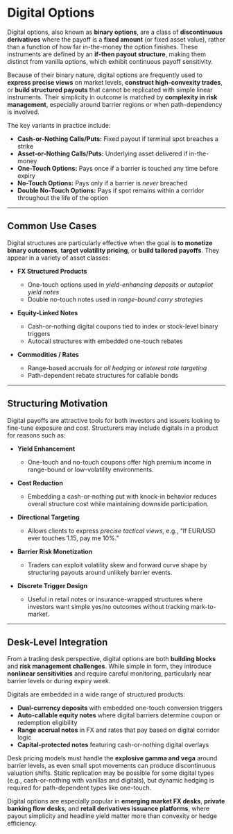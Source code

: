 # Digital Options

Digital options, also known as **binary options**, are a class of **discontinuous derivatives** where the payoff is a **fixed amount** (or fixed asset value), rather than a function of how far in-the-money the option finishes. These instruments are defined by an **if-then payout structure**, making them distinct from vanilla options, which exhibit continuous payoff sensitivity.

Because of their binary nature, digital options are frequently used to **express precise views** on market levels, **construct high-convexity trades**, or **build structured payouts** that cannot be replicated with simple linear instruments. Their simplicity in outcome is matched by **complexity in risk management**, especially around barrier regions or when path-dependency is involved.

The key variants in practice include:
- **Cash-or-Nothing Calls/Puts:** Fixed payout if terminal spot breaches a strike
- **Asset-or-Nothing Calls/Puts:** Underlying asset delivered if in-the-money
- **One-Touch Options:** Pays once if a barrier is touched any time before expiry
- **No-Touch Options:** Pays only if a barrier is *never* breached
- **Double No-Touch Options:** Pays if spot remains within a corridor throughout the life of the option

---

## Common Use Cases

Digital structures are particularly effective when the goal is **to monetize binary outcomes**, **target volatility pricing**, or **build tailored payoffs**. They appear in a variety of asset classes:

- **FX Structured Products**  
  - One-touch options used in *yield-enhancing deposits* or *autopilot yield notes*  
  - Double no-touch notes used in *range-bound carry strategies*

- **Equity-Linked Notes**  
  - Cash-or-nothing digital coupons tied to index or stock-level binary triggers  
  - Autocall structures with embedded one-touch rebates

- **Commodities / Rates**  
  - Range-based accruals for *oil hedging* or *interest rate targeting*  
  - Path-dependent rebate structures for callable bonds

---

## Structuring Motivation

Digital payoffs are attractive tools for both investors and issuers looking to fine-tune exposure and cost. Structurers may include digitals in a product for reasons such as:

- **Yield Enhancement**  
  - One-touch and no-touch coupons offer high premium income in range-bound or low-volatility environments.

- **Cost Reduction**  
  - Embedding a cash-or-nothing put with knock-in behavior reduces overall structure cost while maintaining downside participation.

- **Directional Targeting**  
  - Allows clients to express *precise tactical views*, e.g., “If EUR/USD ever touches 1.15, pay me 10%.”

- **Barrier Risk Monetization**  
  - Traders can exploit volatility skew and forward curve shape by structuring payouts around unlikely barrier events.

- **Discrete Trigger Design**  
  - Useful in retail notes or insurance-wrapped structures where investors want simple yes/no outcomes without tracking mark-to-market.

---

## Desk-Level Integration

From a trading desk perspective, digital options are both **building blocks** and **risk management challenges**. While simple in form, they introduce **nonlinear sensitivities** and require careful monitoring, particularly near barrier levels or during expiry week.

Digitals are embedded in a wide range of structured products:

- **Dual-currency deposits** with embedded one-touch conversion triggers  
- **Auto-callable equity notes** where digital barriers determine coupon or redemption eligibility  
- **Range accrual notes** in FX and rates that pay based on digital corridor logic  
- **Capital-protected notes** featuring cash-or-nothing digital overlays

Desk pricing models must handle the **explosive gamma and vega** around barrier levels, as even small spot movements can produce discontinuous valuation shifts. Static replication may be possible for some digital types (e.g., cash-or-nothing with vanillas and digitals), but dynamic hedging is required for path-dependent types like one-touch.

Digital options are especially popular in **emerging market FX desks**, **private banking flow desks**, and **retail derivatives issuance platforms**, where payout simplicity and headline yield matter more than convexity or hedge efficiency.
